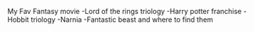 My Fav Fantasy movie
-Lord of the rings triology
-Harry potter franchise
-Hobbit triology
-Narnia
-Fantastic beast and where to find them
